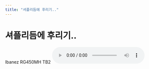 ```yaml
---
title: "셔플리듬에 후리기.."
---
```

# 셔플리듬에 후리기..

Ibanez RG450MH
TB2
![audio](953f5b60cb0c750534ab30bee5cc35af.mp3)



